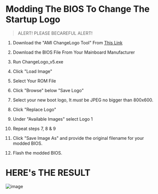 # Modding The BIOS To Change The Startup Logo

> ALERT! PLEASE BECAREFUL ALERT!

1. Download the "AMI ChangeLogo Tool" From [This Link](https://drive.google.com/file/d/1_bMRHTQAjXuJUu8w5TvLUwUZipsUs_QY/view)

2. Download the BIOS File From Your Mainboard Manufacturer

3. Run ChangeLogo_v5.exe

4. Click "Load Image"

5. Select Your ROM File

6. Click "Browse" below "Save Logo"

7. Select your new boot logo, It *must* be JPEG no bigger than 800x600.

8. Click "Replace Logo"

9. Under "Available Images" select Logo 1

10. Repeat steps 7, 8 & 9

11. Click "Save Image As" and provide the original filename for your modded BIOS.

12. Flash the modded BIOS.

# **HERE's THE RESULT**

![image](https://user-images.githubusercontent.com/105172693/189680055-57ed34c4-072c-4da1-9e88-066b57f5922a.png)








